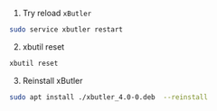 1. Try reload `xButler`
```bash
sudo service xbutler restart
```
2. xbutil reset
```bash
xbutil reset
```
3. Reinstall xButler
```bash
sudo apt install ./xbutler_4.0-0.deb  --reinstall
```
